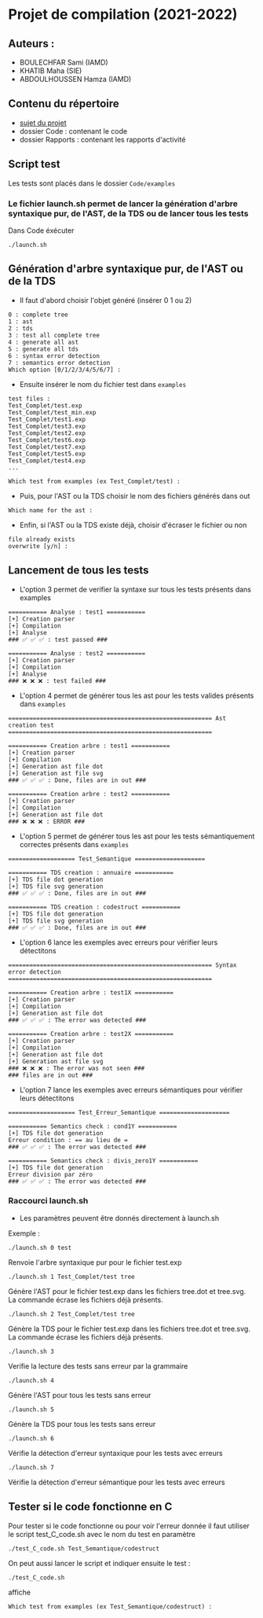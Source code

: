 # Projet de compilation (2021-2022)

## Auteurs :
* BOULECHFAR Sami (IAMD)
* KHATIB Maha (SIE)
* ABDOULHOUSSEN Hamza (IAMD)


## Contenu du répertoire
* [sujet du projet](sujet-Projet-2021-22.pdf)
* dossier Code : contenant le code
* dossier Rapports : contenant les rapports d'activité

## Script test
Les tests sont placés dans le dossier `Code/examples`

### Le fichier launch.sh permet de lancer la génération d'arbre syntaxique pur, de l'AST, de la TDS ou de lancer tous les tests
Dans Code
éxécuter  
```
./launch.sh
```

## Génération d'arbre syntaxique pur, de l'AST ou de la TDS

* Il faut d'abord choisir l'objet généré (insérer 0 1 ou 2)

```
0 : complete tree
1 : ast
2 : tds
3 : test all complete tree
4 : generate all ast
5 : generate all tds
6 : syntax error detection
7 : semantics error detection
Which option [0/1/2/3/4/5/6/7] : 

```

* Ensuite insérer le nom du fichier test dans `examples`

```
test files :
Test_Complet/test.exp
Test_Complet/test_min.exp
Test_Complet/test1.exp
Test_Complet/test3.exp
Test_Complet/test2.exp
Test_Complet/test6.exp
Test_Complet/test7.exp
Test_Complet/test5.exp
Test_Complet/test4.exp
...

Which test from examples (ex Test_Complet/test) : 
```

* Puis, pour l'AST ou la TDS choisir le nom des fichiers générés dans out 

```
Which name for the ast :
```

* Enfin, si l'AST ou la TDS existe déjà, choisir d'écraser le fichier ou non
```
file already exists
overwrite [y/n] : 
```

## Lancement de tous les tests
* L'option 3 permet de verifier la syntaxe sur tous les tests présents dans examples

```
=========== Analyse : test1 ===========
[+] Creation parser
[+] Compilation
[+] Analyse
### ✅ ✅ ✅ : test passed ###

=========== Analyse : test2 ===========
[+] Creation parser
[+] Compilation
[+] Analyse
### ❌ ❌ ❌ : test failed ###
```

* L'option 4 permet de générer tous les ast pour les tests valides présents dans `examples`

```
========================================================== Ast creation test ==========================================================

=========== Creation arbre : test1 ===========
[+] Creation parser
[+] Compilation
[+] Generation ast file dot
[+] Generation ast file svg
### ✅ ✅ ✅ : Done, files are in out ###

=========== Creation arbre : test2 ===========
[+] Creation parser
[+] Compilation
[+] Generation ast file dot
### ❌ ❌ ❌ : ERROR ###
```

* L'option 5 permet de générer tous les ast pour les tests sémantiquement correctes présents dans `examples`

```
=================== Test_Semantique ====================

=========== TDS creation : annuaire ===========
[+] TDS file dot generation
[+] TDS file svg generation
### ✅ ✅ ✅ : Done, files are in out ###

=========== TDS creation : codestruct ===========
[+] TDS file dot generation
[+] TDS file svg generation
### ✅ ✅ ✅ : Done, files are in out ###
```


* L'option 6 lance les exemples avec erreurs pour vérifier leurs détectitons

```
========================================================== Syntax error detection ==========================================================

=========== Creation arbre : test1X ===========
[+] Creation parser
[+] Compilation
[+] Generation ast file dot
### ✅ ✅ ✅ : The error was detected ###

=========== Creation arbre : test2X ===========
[+] Creation parser
[+] Compilation
[+] Generation ast file dot
[+] Generation ast file svg
### ❌ ❌ ❌ : The error was not seen ###
### files are in out ###
```

* L'option 7 lance les exemples avec erreurs sémantiques pour vérifier leurs détectitons

```
=================== Test_Erreur_Semantique ====================

=========== Semantics check : cond1Y ===========
[+] TDS file dot generation
Erreur condition : == au lieu de =
### ✅ ✅ ✅ : The error was detected ###

=========== Semantics check : divis_zero1Y ===========
[+] TDS file dot generation
Erreur division par zéro
### ✅ ✅ ✅ : The error was detected ###

```

### Raccourci launch.sh
* Les paramètres peuvent être donnés directement à launch.sh

Exemple :  
```
./launch.sh 0 test
``` 

Renvoie l'arbre syntaxique pur pour le fichier test.exp

```
./launch.sh 1 Test_Complet/test tree
```

Génère l'AST pour le fichier test.exp dans les fichiers tree.dot et tree.svg.  
La commande écrase les fichiers déjà présents.

```
./launch.sh 2 Test_Complet/test tree
```

Génère la TDS pour le fichier test.exp dans les fichiers tree.dot et tree.svg.  
La commande écrase les fichiers déjà présents.

```
./launch.sh 3
```
Verifie la lecture des tests sans erreur par la grammaire

```
./launch.sh 4
```
Génère l'AST pour tous les tests sans erreur

```
./launch.sh 5
```
Génère la TDS pour tous les tests sans erreur

```
./launch.sh 6
```
Vérifie la détection d'erreur syntaxique pour les tests avec erreurs

```
./launch.sh 7
```
Vérifie la détection d'erreur sémantique pour les tests avec erreurs

## Tester si le code fonctionne en C
Pour tester si le code fonctionne ou pour voir l'erreur donnée
il faut utiliser le script test_C_code.sh avec le nom du test en paramètre

```
./test_C_code.sh Test_Semantique/codestruct 
```

On peut aussi lancer le script et indiquer ensuite le test :

```
./test_C_code.sh 
```

affiche

```
Which test from examples (ex Test_Semantique/codestruct) : 
```
